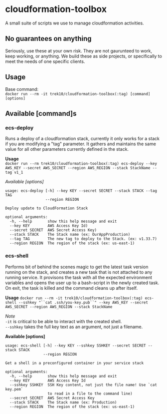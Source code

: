 # cloudformation-toolbox

A small suite of scripts we use to manage cloudformation activities.

## No guarantees on anything

Seriously, use these at your own risk. They are not gaurunteed to work, keep working, or anything. We build these as side projects, or specifically to meet the needs of one specific clients.

## Usage

Base command:  
`docker run --rm -it trek10/cloudformation-toolbox(:tag) [command] [options]`

## Available [command]s

### ecs-deploy

Runs a deploy of a cloudformation stack, currently it only works for a stack if you are modifying a "tag" parameter. It gathers and maintains the same value for all other parameters currently defined in the stack.

__Usage__  
`docker run --rm trek10/cloudformation-toolbox(:tag) ecs-deploy --key AWS_KEY --secret AWS_SECRET --region AWS_REGION --stack StackName --tag v1_1`

_Available [options]_

```
usage: ecs-deploy [-h] --key KEY --secret SECRET --stack STACK --tag TAG
                  --region REGION

Deploy update to CloudFormation Stack

optional arguments:
  -h, --help       show this help message and exit
  --key KEY        AWS Access Key Id)
  --secret SECRET  AWS Secret Access Key)
  --stack STACK    The Stack name (ex: OurAppProduction)
  --tag TAG        The new tag to deploy to the Stack. (ex: v1.33.7)
  --region REGION  The region of the stack (ex: us-east-1)
```

### ecs-shell
Performs bit of behind the scenes magic to get the latest task version running on the stack, and creates a new task that is not attached to any running service. It provisons the task with all the expected environment variables and opens the user up to a bash-script in the newly created task. On exit, the task is killed and the command cleans up after itself.

__Usage__
`docker run --rm -it trek10/cloudformation-toolbox(:tag) ecs-shell --sshkey "``cat .ssh/you-key.pub``" --key AWS_KEY --secret AWS_SECRET --region AWS_REGION --stack StackName`

_Note_  
`-it` is critical to be able to interact with the created shell.  
`--sshkey` takes the full key text as an argument, not just a filename.

__Available [options]__
```
usage: ecs-shell [-h] --key KEY --sshkey SSHKEY --secret SECRET --stack STACK
                 --region REGION

Get a shell in a preconfigured container in your service stack

optional arguments:
  -h, --help       show this help message and exit
  --key KEY        AWS Access Key Id
  --sshkey SSHKEY  SSH Key content, not just the file name! Use `cat key.pem`
                   to read in a file to the command line)
  --secret SECRET  AWS Secret Access Key
  --stack STACK    The Stack name (ex: Production)
  --region REGION  The region of the stack (ex: us-east-1)
```
